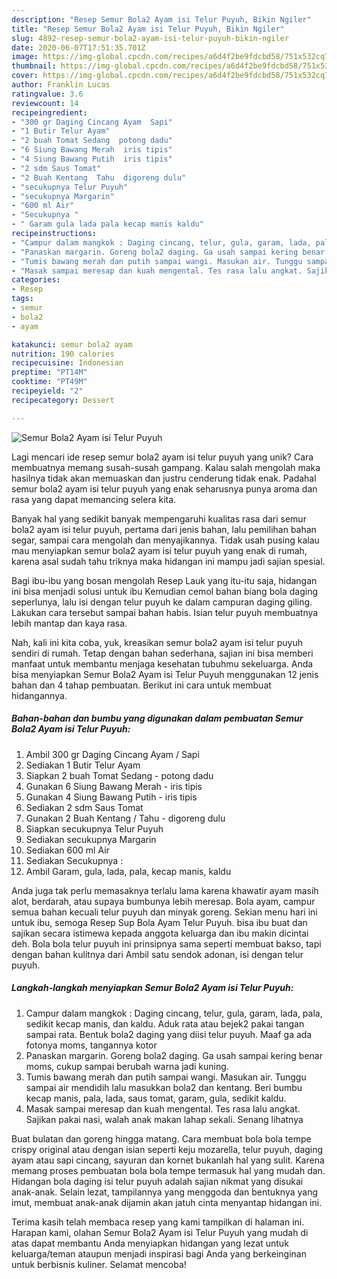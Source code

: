```yaml
---
description: "Resep Semur Bola2 Ayam isi Telur Puyuh, Bikin Ngiler"
title: "Resep Semur Bola2 Ayam isi Telur Puyuh, Bikin Ngiler"
slug: 4892-resep-semur-bola2-ayam-isi-telur-puyuh-bikin-ngiler
date: 2020-06-07T17:51:35.701Z
image: https://img-global.cpcdn.com/recipes/a6d4f2be9fdcbd58/751x532cq70/semur-bola2-ayam-isi-telur-puyuh-foto-resep-utama.jpg
thumbnail: https://img-global.cpcdn.com/recipes/a6d4f2be9fdcbd58/751x532cq70/semur-bola2-ayam-isi-telur-puyuh-foto-resep-utama.jpg
cover: https://img-global.cpcdn.com/recipes/a6d4f2be9fdcbd58/751x532cq70/semur-bola2-ayam-isi-telur-puyuh-foto-resep-utama.jpg
author: Franklin Lucas
ratingvalue: 3.6
reviewcount: 14
recipeingredient:
- "300 gr Daging Cincang Ayam  Sapi"
- "1 Butir Telur Ayam"
- "2 buah Tomat Sedang  potong dadu"
- "6 Siung Bawang Merah  iris tipis"
- "4 Siung Bawang Putih  iris tipis"
- "2 sdm Saus Tomat"
- "2 Buah Kentang  Tahu  digoreng dulu"
- "secukupnya Telur Puyuh"
- "secukupnya Margarin"
- "600 ml Air"
- "Secukupnya "
- " Garam gula lada pala kecap manis kaldu"
recipeinstructions:
- "Campur dalam mangkok : Daging cincang, telur, gula, garam, lada, pala, sedikit kecap manis, dan kaldu. Aduk rata atau bejek2 pakai tangan sampai rata. Bentuk bola2 daging yang diisi telur puyuh. Maaf ga ada fotonya moms, tangannya kotor"
- "Panaskan margarin. Goreng bola2 daging. Ga usah sampai kering benar moms, cukup sampai berubah warna jadi kuning."
- "Tumis bawang merah dan putih sampai wangi. Masukan air. Tunggu sampai air mendidih lalu masukkan bola2 dan kentang. Beri bumbu kecap manis, pala, lada, saus tomat, garam, gula, sedikit kaldu."
- "Masak sampai meresap dan kuah mengental. Tes rasa lalu angkat. Sajikan pakai nasi, walah anak makan lahap sekali. Senang lihatnya"
categories:
- Resep
tags:
- semur
- bola2
- ayam

katakunci: semur bola2 ayam 
nutrition: 190 calories
recipecuisine: Indonesian
preptime: "PT14M"
cooktime: "PT49M"
recipeyield: "2"
recipecategory: Dessert

---
```



![Semur Bola2 Ayam isi Telur Puyuh](https://img-global.cpcdn.com/recipes/a6d4f2be9fdcbd58/751x532cq70/semur-bola2-ayam-isi-telur-puyuh-foto-resep-utama.jpg)

Lagi mencari ide resep semur bola2 ayam isi telur puyuh yang unik? Cara membuatnya memang susah-susah gampang. Kalau salah mengolah maka hasilnya tidak akan memuaskan dan justru cenderung tidak enak. Padahal semur bola2 ayam isi telur puyuh yang enak seharusnya punya aroma dan rasa yang dapat memancing selera kita.

Banyak hal yang sedikit banyak mempengaruhi kualitas rasa dari semur bola2 ayam isi telur puyuh, pertama dari jenis bahan, lalu pemilihan bahan segar, sampai cara mengolah dan menyajikannya. Tidak usah pusing kalau mau menyiapkan semur bola2 ayam isi telur puyuh yang enak di rumah, karena asal sudah tahu triknya maka hidangan ini mampu jadi sajian spesial.

Bagi ibu-ibu yang bosan mengolah Resep Lauk yang itu-itu saja, hidangan ini bisa menjadi solusi untuk ibu Kemudian cemol bahan biang bola daging seperlunya, lalu isi dengan telur puyuh ke dalam campuran daging giling. Lakukan cara tersebut sampai bahan habis. Isian telur puyuh membuatnya lebih mantap dan kaya rasa.


Nah, kali ini kita coba, yuk, kreasikan semur bola2 ayam isi telur puyuh sendiri di rumah. Tetap dengan bahan sederhana, sajian ini bisa memberi manfaat untuk membantu menjaga kesehatan tubuhmu sekeluarga. Anda bisa menyiapkan Semur Bola2 Ayam isi Telur Puyuh menggunakan 12 jenis bahan dan 4 tahap pembuatan. Berikut ini cara untuk membuat hidangannya.

<!--inarticleads1-->

##### Bahan-bahan dan bumbu yang digunakan dalam pembuatan Semur Bola2 Ayam isi Telur Puyuh:

1. Ambil 300 gr Daging Cincang Ayam / Sapi
1. Sediakan 1 Butir Telur Ayam
1. Siapkan 2 buah Tomat Sedang - potong dadu
1. Gunakan 6 Siung Bawang Merah - iris tipis
1. Gunakan 4 Siung Bawang Putih - iris tipis
1. Sediakan 2 sdm Saus Tomat
1. Gunakan 2 Buah Kentang / Tahu - digoreng dulu
1. Siapkan secukupnya Telur Puyuh
1. Sediakan secukupnya Margarin
1. Sediakan 600 ml Air
1. Sediakan Secukupnya :
1. Ambil  Garam, gula, lada, pala, kecap manis, kaldu


Anda juga tak perlu memasaknya terlalu lama karena khawatir ayam masih alot, berdarah, atau supaya bumbunya lebih meresap. Bola ayam, campur semua bahan kecuali telur puyuh dan minyak goreng. Sekian menu hari ini untuk ibu, semoga Resep Sup Bola Ayam Telur Puyuh. bisa ibu buat dan sajikan secara istimewa kepada anggota keluarga dan ibu makin dicintai deh. Bola bola telur puyuh ini prinsipnya sama seperti membuat bakso, tapi dengan bahan kulitnya dari Ambil satu sendok adonan, isi dengan telur puyuh. 

<!--inarticleads2-->

##### Langkah-langkah menyiapkan Semur Bola2 Ayam isi Telur Puyuh:

1. Campur dalam mangkok : Daging cincang, telur, gula, garam, lada, pala, sedikit kecap manis, dan kaldu. Aduk rata atau bejek2 pakai tangan sampai rata. Bentuk bola2 daging yang diisi telur puyuh. Maaf ga ada fotonya moms, tangannya kotor
1. Panaskan margarin. Goreng bola2 daging. Ga usah sampai kering benar moms, cukup sampai berubah warna jadi kuning.
1. Tumis bawang merah dan putih sampai wangi. Masukan air. Tunggu sampai air mendidih lalu masukkan bola2 dan kentang. Beri bumbu kecap manis, pala, lada, saus tomat, garam, gula, sedikit kaldu.
1. Masak sampai meresap dan kuah mengental. Tes rasa lalu angkat. Sajikan pakai nasi, walah anak makan lahap sekali. Senang lihatnya


Buat bulatan dan goreng hingga matang. Cara membuat bola bola tempe crispy original atau dengan isian seperti keju mozarella, telur puyuh, daging ayam atau sapi cincang, sayuran dan kornet bukanlah hal yang sulit. Karena memang proses pembuatan bola bola tempe termasuk hal yang mudah dan. Hidangan bola daging isi telur puyuh adalah sajian nikmat yang disukai anak-anak. Selain lezat, tampilannya yang menggoda dan bentuknya yang imut, membuat anak-anak dijamin akan jatuh cinta menyantap hidangan ini. 

Terima kasih telah membaca resep yang kami tampilkan di halaman ini. Harapan kami, olahan Semur Bola2 Ayam isi Telur Puyuh yang mudah di atas dapat membantu Anda menyiapkan hidangan yang lezat untuk keluarga/teman ataupun menjadi inspirasi bagi Anda yang berkeinginan untuk berbisnis kuliner. Selamat mencoba!

